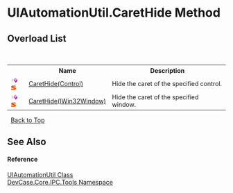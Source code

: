 # UIAutomationUtil.CaretHide Method 
 


## Overload List
&nbsp;<table><tr><th></th><th>Name</th><th>Description</th></tr><tr><td>![Public method](media/pubmethod.gif "Public method")![Static member](media/static.gif "Static member")</td><td><a href="M_DevCase_Core_IPC_Tools_UIAutomationUtil_CaretHide">CaretHide(Control)</a></td><td>
Hide the caret of the specified control.</td></tr><tr><td>![Public method](media/pubmethod.gif "Public method")![Static member](media/static.gif "Static member")</td><td><a href="M_DevCase_Core_IPC_Tools_UIAutomationUtil_CaretHide_1">CaretHide(IWin32Window)</a></td><td>
Hide the caret of the specified window.</td></tr></table>&nbsp;
<a href="#uiautomationutil.carethide-method">Back to Top</a>

## See Also


#### Reference
<a href="T_DevCase_Core_IPC_Tools_UIAutomationUtil">UIAutomationUtil Class</a><br /><a href="N_DevCase_Core_IPC_Tools">DevCase.Core.IPC.Tools Namespace</a><br />